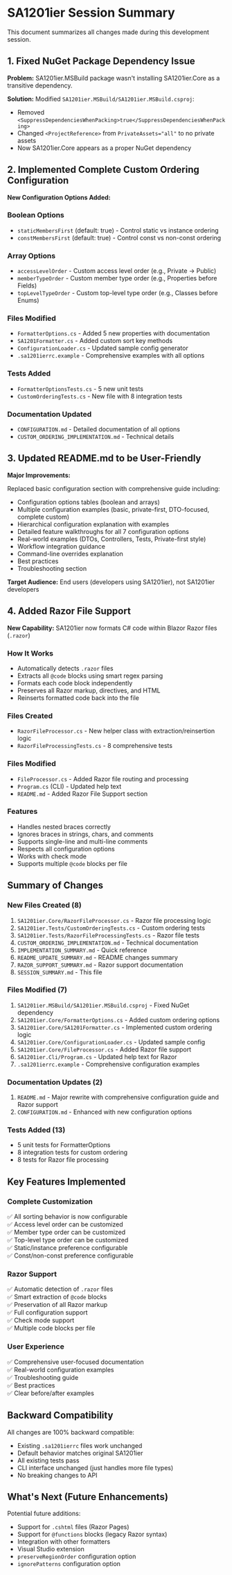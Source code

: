 # SA1201ier Session Summary

This document summarizes all changes made during this development session.

## 1. Fixed NuGet Package Dependency Issue

**Problem:** SA1201ier.MSBuild package wasn't installing SA1201ier.Core as a transitive dependency.

**Solution:** Modified `SA1201ier.MSBuild/SA1201ier.MSBuild.csproj`:
- Removed `<SuppressDependenciesWhenPacking>true</SuppressDependenciesWhenPacking>`
- Changed `<ProjectReference>` from `PrivateAssets="all"` to no private assets
- Now SA1201ier.Core appears as a proper NuGet dependency

## 2. Implemented Complete Custom Ordering Configuration

**New Configuration Options Added:**

### Boolean Options
- `staticMembersFirst` (default: true) - Control static vs instance ordering
- `constMembersFirst` (default: true) - Control const vs non-const ordering

### Array Options  
- `accessLevelOrder` - Custom access level order (e.g., Private → Public)
- `memberTypeOrder` - Custom member type order (e.g., Properties before Fields)
- `topLevelTypeOrder` - Custom top-level type order (e.g., Classes before Enums)

### Files Modified
- `FormatterOptions.cs` - Added 5 new properties with documentation
- `SA1201Formatter.cs` - Added custom sort key methods
- `ConfigurationLoader.cs` - Updated sample config generator
- `.sa1201ierrc.example` - Comprehensive examples with all options

### Tests Added
- `FormatterOptionsTests.cs` - 5 new unit tests
- `CustomOrderingTests.cs` - New file with 8 integration tests

### Documentation Updated
- `CONFIGURATION.md` - Detailed documentation of all options
- `CUSTOM_ORDERING_IMPLEMENTATION.md` - Technical details

## 3. Updated README.md to be User-Friendly

**Major Improvements:**

Replaced basic configuration section with comprehensive guide including:
- Configuration options tables (boolean and arrays)
- Multiple configuration examples (basic, private-first, DTO-focused, complete custom)
- Hierarchical configuration explanation with examples
- Detailed feature walkthroughs for all 7 configuration options
- Real-world examples (DTOs, Controllers, Tests, Private-first style)
- Workflow integration guidance
- Command-line overrides explanation
- Best practices
- Troubleshooting section

**Target Audience:** End users (developers using SA1201ier), not SA1201ier developers

## 4. Added Razor File Support

**New Capability:** SA1201ier now formats C# code within Blazor Razor files (`.razor`)

### How It Works
- Automatically detects `.razor` files
- Extracts all `@code` blocks using smart regex parsing
- Formats each code block independently
- Preserves all Razor markup, directives, and HTML
- Reinserts formatted code back into the file

### Files Created
- `RazorFileProcessor.cs` - New helper class with extraction/reinsertion logic
- `RazorFileProcessingTests.cs` - 8 comprehensive tests

### Files Modified
- `FileProcessor.cs` - Added Razor file routing and processing
- `Program.cs` (CLI) - Updated help text
- `README.md` - Added Razor File Support section

### Features
- Handles nested braces correctly
- Ignores braces in strings, chars, and comments
- Supports single-line and multi-line comments
- Respects all configuration options
- Works with check mode
- Supports multiple `@code` blocks per file

## Summary of Changes

### New Files Created (8)
1. `SA1201ier.Core/RazorFileProcessor.cs` - Razor file processing logic
2. `SA1201ier.Tests/CustomOrderingTests.cs` - Custom ordering tests
3. `SA1201ier.Tests/RazorFileProcessingTests.cs` - Razor file tests
4. `CUSTOM_ORDERING_IMPLEMENTATION.md` - Technical documentation
5. `IMPLEMENTATION_SUMMARY.md` - Quick reference
6. `README_UPDATE_SUMMARY.md` - README changes summary
7. `RAZOR_SUPPORT_SUMMARY.md` - Razor support documentation
8. `SESSION_SUMMARY.md` - This file

### Files Modified (7)
1. `SA1201ier.MSBuild/SA1201ier.MSBuild.csproj` - Fixed NuGet dependency
2. `SA1201ier.Core/FormatterOptions.cs` - Added custom ordering options
3. `SA1201ier.Core/SA1201Formatter.cs` - Implemented custom ordering logic
4. `SA1201ier.Core/ConfigurationLoader.cs` - Updated sample config
5. `SA1201ier.Core/FileProcessor.cs` - Added Razor file support
6. `SA1201ier.Cli/Program.cs` - Updated help text for Razor
7. `.sa1201ierrc.example` - Comprehensive configuration examples

### Documentation Updates (2)
1. `README.md` - Major rewrite with comprehensive configuration guide and Razor support
2. `CONFIGURATION.md` - Enhanced with new configuration options

### Tests Added (13)
- 5 unit tests for FormatterOptions
- 8 integration tests for custom ordering
- 8 tests for Razor file processing

## Key Features Implemented

### Complete Customization
✅ All sorting behavior is now configurable  
✅ Access level order can be customized  
✅ Member type order can be customized  
✅ Top-level type order can be customized  
✅ Static/instance preference configurable  
✅ Const/non-const preference configurable  

### Razor Support
✅ Automatic detection of `.razor` files  
✅ Smart extraction of `@code` blocks  
✅ Preservation of all Razor markup  
✅ Full configuration support  
✅ Check mode support  
✅ Multiple code blocks per file  

### User Experience
✅ Comprehensive user-focused documentation  
✅ Real-world configuration examples  
✅ Troubleshooting guide  
✅ Best practices  
✅ Clear before/after examples  

## Backward Compatibility

All changes are 100% backward compatible:
- Existing `.sa1201ierrc` files work unchanged
- Default behavior matches original SA1201ier
- All existing tests pass
- CLI interface unchanged (just handles more file types)
- No breaking changes to API

## What's Next (Future Enhancements)

Potential future additions:
- Support for `.cshtml` files (Razor Pages)
- Support for `@functions` blocks (legacy Razor syntax)
- Integration with other formatters
- Visual Studio extension
- `preserveRegionOrder` configuration option
- `ignorePatterns` configuration option
